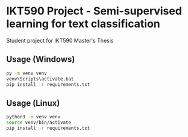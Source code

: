 # IKT590 Project - Semi-supervised learning for text classification

Student project for IKT590 Master's Thesis

## Usage (Windows)

```bat
py -m venv venv
venv\Scripts\activate.bat
pip install -r requirements.txt
```

## Usage (Linux)

```bash
python3 -m venv venv
source venv/bin/activate
pip install -r requirements.txt
```

